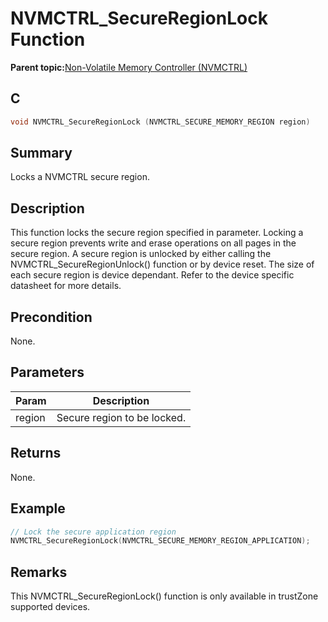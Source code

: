 # NVMCTRL\_SecureRegionLock Function

**Parent topic:**[Non-Volatile Memory Controller \(NVMCTRL\)](GUID-A1BD9B9F-8E63-4DD7-A61E-93F9BAF07A6E.md)

## C

```c
void NVMCTRL_SecureRegionLock (NVMCTRL_SECURE_MEMORY_REGION region)
```

## Summary

Locks a NVMCTRL secure region.

## Description

This function locks the secure region specified in parameter. Locking a secure region prevents write and erase operations on all pages in the secure region. A secure region is unlocked by either calling the NVMCTRL\_SecureRegionUnlock\(\) function or by device reset. The size of each secure region is device dependant. Refer to the device specific datasheet for more details.

## Precondition

None.

## Parameters

|Param|Description|
|-----|-----------|
|region|Secure region to be locked.|

## Returns

None.

## Example

```c
// Lock the secure application region
NVMCTRL_SecureRegionLock(NVMCTRL_SECURE_MEMORY_REGION_APPLICATION);
```

## Remarks

This NVMCTRL\_SecureRegionLock\(\) function is only available in trustZone supported devices.

